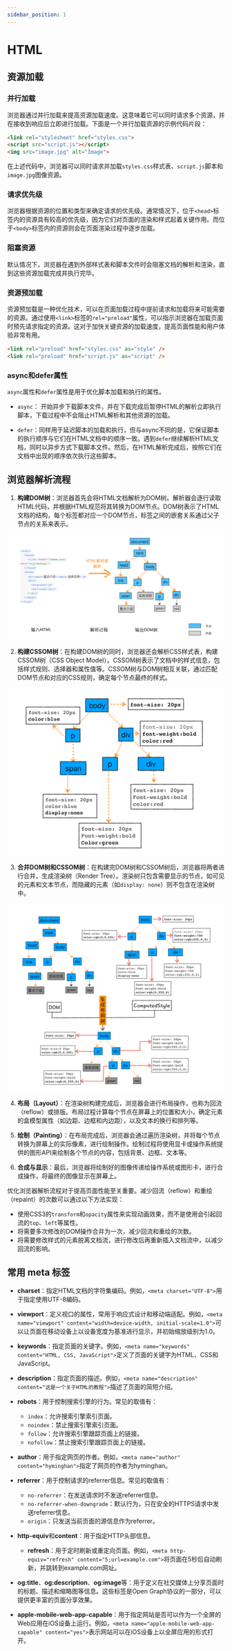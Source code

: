 ```yaml
---
sidebar_position: 1
---
```


# HTML

## 资源加载

### 并行加载
浏览器通过并行加载来提高资源加载速度。这意味着它可以同时请求多个资源，并在接收到响应后立即进行加载。下面是一个并行加载资源的示例代码片段：

```html
<link rel="stylesheet" href="styles.css">
<script src="script.js"></script>
<img src="image.jpg" alt="Image">
```

在上述代码中，浏览器可以同时请求并加载`styles.css`样式表、`script.js`脚本和`image.jpg`图像资源。

### 请求优先级
浏览器根据资源的位置和类型来确定请求的优先级。通常情况下，位于`<head>`标签内的资源具有较高的优先级，因为它们对页面的渲染和样式起着关键作用。而位于`<body>`标签内的资源则会在页面渲染过程中逐步加载。

### 阻塞资源
默认情况下，浏览器在遇到外部样式表和脚本文件时会阻塞文档的解析和渲染，直到这些资源加载完成并执行完毕。

### 资源预加载
资源预加载是一种优化技术，可以在页面加载过程中提前请求和加载将来可能需要的资源。通过使用`<link>`标签的`rel="preload"`属性，可以指示浏览器在加载页面时预先请求指定的资源。这对于加快关键资源的加载速度，提高页面性能和用户体验非常有用。

```html
<link rel="preload" href="styles.css" as="style" />
<link rel="preload" href="script.js" as="script" />
```

### async和defer属性

`async`属性和`defer`属性是用于优化脚本加载和执行的属性。

- `async`： 开始异步下载脚本文件，并在下载完成后暂停HTML的解析立即执行脚本，下载过程中不会阻止HTML解析和其他资源的加载。

- `defer`：同样用于延迟脚本的加载和执行，但与async不同的是，它保证脚本的执行顺序与它们在HTML文档中的顺序一致。遇到`defer`继续解析HTML文档，同时以异步方式下载脚本文件。然后，在HTML解析完成后，按照它们在文档中出现的顺序依次执行这些脚本。


## 浏览器解析流程

1. **构建DOM树**：浏览器首先会将HTML文档解析为DOM树。解析器会逐行读取HTML代码，并根据HTML规范将其转换为DOM节点。DOM树表示了HTML文档的结构，每个标签都对应一个DOM节点，标签之间的嵌套关系通过父子节点的关系来表示。

![](./_img/HTML/1.png)

2. **构建CSSOM树**：在构建DOM树的同时，浏览器还会解析CSS样式表，构建CSSOM树（CSS Object Model）。CSSOM树表示了文档中的样式信息，包括样式规则、选择器和属性值等。CSSOM树与DOM树相互关联，通过匹配DOM节点和对应的CSS规则，确定每个节点最终的样式。

![](./_img/HTML/2.png)

3. **合并DOM树和CSSOM树**：在构建完DOM树和CSSOM树后，浏览器将两者进行合并，生成渲染树（Render Tree）。渲染树只包含需要显示的节点，如可见的元素和文本节点，而隐藏的元素（如`display: none`）则不包含在渲染树中。

![](./_img/HTML/3.png)

4. **布局（Layout）**：在渲染树构建完成后，浏览器会进行布局操作，也称为回流（reflow）或排版。布局过程计算每个节点在屏幕上的位置和大小，确定元素的盒模型属性（如边距、边框和内边距），以及文本的换行和排列等。

5. **绘制（Painting）**：在布局完成后，浏览器会通过遍历渲染树，并将每个节点转换为屏幕上的实际像素，进行绘制操作。绘制过程将使用显卡或操作系统提供的图形API来绘制各个节点的内容，包括背景、边框、文本等。

6. **合成与显示**：最后，浏览器将绘制好的图像传递给操作系统或图形卡，进行合成操作，将最终的图像显示在屏幕上。

优化浏览器解析流程对于提高页面性能至关重要。减少回流（reflow）和重绘（repaint）的次数可以通过以下方法实现：

- 使用CSS3的`transform`和`opacity`属性来实现动画效果，而不是使用会引起回流的`top`、`left`等属性。
- 将需要多次修改的DOM操作合并为一次，减少回流和重绘的次数。
- 将需要修改样式的元素脱离文档流，进行修改后再重新插入文档流中，以减少回流的影响。

## 常用 meta 标签

- **charset**：指定HTML文档的字符集编码。例如，`<meta charset="UTF-8">`用于指定使用UTF-8编码。

- **viewport**：定义视口的属性，常用于响应式设计和移动端适配。例如，`<meta name="viewport" content="width=device-width, initial-scale=1.0">`可以让页面在移动设备上以设备宽度为基准进行显示，并初始缩放级别为1.0。

- **keywords**：指定页面的关键字。例如，`<meta name="keywords" content="HTML, CSS, JavaScript">`定义了页面的关键字为HTML、CSS和JavaScript。

- **description**：指定页面的描述。例如，`<meta name="description" content="这是一个关于HTML的教程">`描述了页面的简短介绍。

- **robots**：用于控制搜索引擎的行为。常见的取值有：
  - `index`：允许搜索引擎索引页面。
  - `noindex`：禁止搜索引擎索引页面。
  - `follow`：允许搜索引擎跟踪页面上的链接。
  - `nofollow`：禁止搜索引擎跟踪页面上的链接。

- **author**：用于指定网页的作者。例如，`<meta name="author" content="hyminghan">`指定了网页的作者为hyminghan。

- **referrer**：用于控制请求的referrer信息。常见的取值有：
  - `no-referrer`：在发送请求时不发送referrer信息。
  - `no-referrer-when-downgrade`：默认行为，只在安全的HTTPS请求中发送referrer信息。
  - `origin`：只发送当前页面的源信息作为referrer。

- **http-equiv**和**content**：用于指定HTTP头部信息。

  - **refresh**：用于定时刷新或重定向页面。例如，`<meta http-equiv="refresh" content="5;url=example.com">`将页面在5秒后自动刷新，并跳转到example.com网址。

- **og:title**、**og:description**、**og:image**等：用于定义在社交媒体上分享页面时的标题、描述和缩略图等信息。这些标签是Open Graph协议的一部分，可以提供更丰富的页面分享效果。

- **apple-mobile-web-app-capable**：用于指定网站是否可以作为一个全屏的Web应用在iOS设备上运行。例如，`<meta name="apple-mobile-web-app-capable" content="yes">`表示网站可以在iOS设备上以全屏应用的形式打开。
